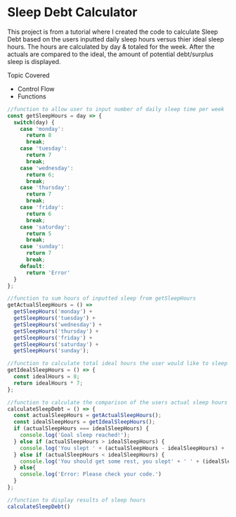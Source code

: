 # Sleep Debt Calculator

This project is from a tutorial where I created the code to calculate Sleep Debt based on the users inputted daily sleep hours versus thier ideal sleep hours. The hours are calculated by day & totaled for the week. After the actuals are compared to the ideal, the amount of potential debt/surplus sleep is displayed.

Topic Covered
- Control Flow
- Functions

```javascript
//function to allow user to input number of daily sleep time per week
const getSleepHours = day => {
  switch(day) {
    case 'monday':
      return 8
      break;
    case 'tuesday':
      return 7
      break;
    case 'wednesday':
      return 6;
      break;
    case 'thursday':
      return 7
      break;   
    case 'friday':
      return 6
      break;
    case 'saturday':
      return 5
      break;
    case 'sunday':
      return 7
      break;
    default:
      return 'Error'
  }    
};

//function to sum hours of inputted sleep from getSleepHours
getActualSleepHours = () => 
  getSleepHours('monday') +
  getSleepHours('tuesday') +
  getSleepHours('wednesday') +
  getSleepHours('thursday') +
  getSleepHours('friday') +
  getSleepHours('saturday') +
  getSleepHours('sunday');   

//function to calculate total ideal hours the user would like to sleep per week
getIdealSleepHours = () => {
  const idealHours = 8;
  return idealHours * 7;
};

//function to calculate the comparison of the users actual sleep hours to their ideal sleep hours & provides the amount of hours needed +/- to reach their goal
calculateSleepDebt = () => {
  const actualSleepHours = getActualSleepHours();
  const idealSleepHours = getIdealSleepHours();
  if (actualSleepHours === idealSleepHours) {
    console.log('Goal sleep reached!');
  } else if (actualSleepHours > idealSleepHours) {
    console.log('You slept ' + (actualSleepHours - idealSleepHours) + ' ' + 'hours more than your goal!');
  } else if (actualSleepHours < idealSleepHours) {
    console.log('You should get some rest, you slept' + ' ' + (idealSleepHours - actualSleepHours) + ' ' + 'hours less than your goal.');
  } else{
    console.log('Error: Please check your code.')
  }
};

//function to display results of sleep hours
calculateSleepDebt()
```
